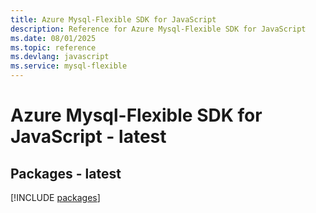 ```yaml
---
title: Azure Mysql-Flexible SDK for JavaScript
description: Reference for Azure Mysql-Flexible SDK for JavaScript
ms.date: 08/01/2025
ms.topic: reference
ms.devlang: javascript
ms.service: mysql-flexible
---
```

# Azure Mysql-Flexible SDK for JavaScript - latest
## Packages - latest
[!INCLUDE [packages](mysql-flexible-index.md)]